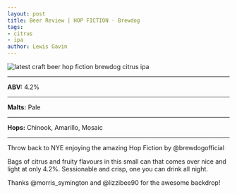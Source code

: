 ```yaml
---
layout: post
title: Beer Review | HOP FICTION - Brewdog
tags:
- citrus
- ipa
author: Lewis Gavin
---
```


![latest craft beer hop fiction brewdog citrus ipa](https://scontent-lht6-1.cdninstagram.com/vp/c374913061365d29f0fdc2f6f5226497/5CC5FECA/t51.2885-15/sh0.08/e35/p750x750/49759369_1938267956469843_5421809344496130506_n.jpg?_nc_ht=scontent-lht6-1.cdninstagram.com&ig_cache_key=MTk1NTM3NjczOTYwOTg4MTI4Nw%3D%3D.2)

***
**ABV:** 4.2%

***
**Malts:** Pale

***
**Hops:** Chinook, Amarillo, Mosaic

***

Throw back to NYE enjoying the amazing Hop Fiction by @brewdogofficial 

Bags of citrus and fruity flavours in this small can that comes over nice and light at only 4.2%. Sessionable and crisp, one you can drink all night. 

Thanks @morris_symington and @lizzibee90 for the awesome backdrop!